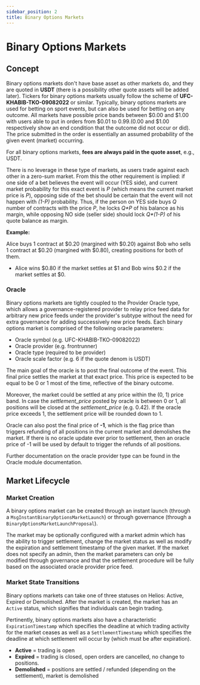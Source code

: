 ```yaml
---
sidebar_position: 2
title: Binary Options Markets
---
```


# Binary Options Markets

## Concept

Binary options markets don't have base asset as other markets do, and they are quoted in **USDT** (there is a possibility other quote assets will be added later). Tickers for binary options markets usually follow the scheme of **UFC-KHABIB-TKO-09082022** or similar. Typically, binary options markets are used for betting on sport events, but can also be used for betting on any outcome. All markets have possible price bands between $0.00 and $1.00 with users able to put in orders from $0.01 to $0.99. ($0.00 and $1.00 respectively show an end condition that the outcome did not occur or did). The price submitted in the order is essentially an assumed probability of the given event (market) occurring.

For all binary options markets, **fees are always paid in the quote asset**, e.g., USDT.

There is no leverage in these type of markets, as users trade against each other in a zero-sum market. From this the other requirement is implied: if one side of a bet believes the event will occur (YES side), and current market probability for this exact event is *P* (which means the current market price is *P*), opposing side of the bet should be certain that the event will not happen with *(1-P)* probability. Thus, if the person on YES side buys *Q* number of contracts with the price *P*, he locks *Q\*P* of his balance as his margin, while opposing NO side (seller side) should lock *Q\*(1-P)* of his quote balance as margin.

**Example:**

Alice buys 1 contract at $0.20 (margined with $0.20) against Bob who sells 1 contract at $0.20 (margined with $0.80), creating positions for both of them.

- Alice wins $0.80 if the market settles at $1 and Bob wins $0.2 if the market settles at $0.

### Oracle

Binary options markets are tightly coupled to the Provider Oracle type, which allows a governance-registered provider to relay price feed data for arbitrary new price feeds under the provider's subtype without the need for extra governance for adding successively new price feeds. Each binary options market is comprised of the following oracle parameters:
* Oracle symbol (e.g. UFC-KHABIB-TKO-09082022)
* Oracle provider (e.g. frontrunner)
* Oracle type (required to be provider)
* Oracle scale factor (e.g. 6 if the quote denom is USDT)

The main goal of the oracle is to post the final outcome of the event. This final price settles the market at that exact price. This price is expected to be equal to be 0 or 1 most of the time, reflective of the binary outcome.

Moreover, the market could be settled at any price within the (0, 1) price band. In case the *settlement_price* posted by oracle is between 0 or 1, all positions will be closed at the *settlement_price* (e.g. 0.42). If the oracle price exceeds 1, the settlement price will be rounded down to 1. 

Oracle can also post the final price of **-1**, which is the flag price than triggers refunding of all positions in the current market and demolishes the market. If there is no oracle update ever prior to settlement, then an oracle price of -1 will be used by default to trigger the refunds of all positions. 

Further documentation on the oracle provider type can be found in the Oracle module documentation.  

## Market Lifecycle
### Market Creation
A binary options market can be created through an instant launch (through a `MsgInstantBinaryOptionsMarketLaunch`) or through governance (through a `BinaryOptionsMarketLaunchProposal`). 

The market may be optionally configured with a market admin which has the ability to trigger settlement, change the market status as well as modify the expiration and settlement timestamp of the given market. If the market does not specify an admin, then the market parameters can only be modified through governance and that the settlement procedure will be fully based on the associated oracle provider price feed. 

### Market State Transitions
Binary options markets can take one of three statuses on Helios: Active, Expired or Demolished. After the market is created, the market has an `Active` status, which signifies that individuals can begin trading.

Pertinently, binary options markets also have a characteristic `ExpirationTimestamp` which specifies the deadline at which trading activity for the market ceases as well as a `SettlementTimestamp` which specifies the deadline at which settlement will occur by (which must be after expiration).

* **Active** = trading is open
* **Expired** = trading is closed, open orders are cancelled, no change to positions. 
* **Demolished** = positions are settled / refunded (depending on the settlement), market is demolished

